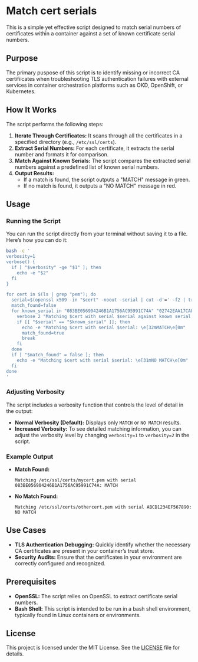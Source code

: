 # Match cert serials

This is a simple yet effective script designed to match serial numbers of certificates within a container against a set of known certificate serial numbers.

## Purpose

The primary puspose of this script is to identify missing or incorrect CA certifiicates when troubleshooting TLS authentication failures with external services in container orchestration platforms such as OKD, OpenShift, or Kubernetes.

## How It Works

The script performs the following steps:

1. **Iterate Through Certificates:** It scans through all the certificates in a specified directory (e.g., `/etc/ssl/certs`).
2. **Extract Serial Numbers:** For each certificate, it extracts the serial number and formats it for comparison.
3. **Match Against Known Serials:** The script compares the extracted serial numbers against a predefined list of known serial numbers.
4. **Output Results:** 
   - If a match is found, the script outputs a "MATCH" message in green.
   - If no match is found, it outputs a "NO MATCH" message in red.

## Usage

### Running the Script

You can run the script directly from your terminal without saving it to a file. Here’s how you can do it:

```bash
bash -c '
verbosity=1
verbose() {
  if [ "$verbosity" -ge "$1" ]; then
    echo -e "$2"
  fi
}

for cert in $(ls | grep "pem"); do
  serial=$(openssl x509 -in "$cert" -noout -serial | cut -d'=' -f2 | tr "[:lower:]" "[:upper:]")
  match_found=false
  for known_serial in "083BE056904246B1A1756AC95991C74A" "02742EAA17CA8E21C717BB1FFCFD0CA0" "0B9E93A35CC32981279A82EFD7C62338"; do
    verbose 2 "Matching $cert with serial $serial against known serial $known_serial..."
    if [[ "$serial" == "$known_serial" ]]; then
      echo -e "Matching $cert with serial $serial: \e[32mMATCH\e[0m"
      match_found=true
      break
    fi
  done
  if [ "$match_found" = false ]; then
    echo -e "Matching $cert with serial $serial: \e[31mNO MATCH\e[0m"
  fi
done
'
```

### Adjusting Verbosity

The script includes a verbosity function that controls the level of detail in the output:

- **Normal Verbosity (Default):** Displays only `MATCH` or `NO MATCH` results.
- **Increased Verbosity:** To see detailed matching information, you can adjust the verbosity level by changing `verbosity=1` to `verbosity=2` in the script.

### Example Output

- **Match Found:**
  ```
  Matching /etc/ssl/certs/mycert.pem with serial 083BE056904246B1A1756AC95991C74A: MATCH
  ```

- **No Match Found:**
  ```
  Matching /etc/ssl/certs/othercert.pem with serial ABCD1234EF567890: NO MATCH
  ```

## Use Cases

- **TLS Authentication Debugging:** Quickly identify whether the necessary CA certificates are present in your container’s trust store.
- **Security Audits:** Ensure that the certificates in your environment are correctly configured and recognized.

## Prerequisites

- **OpenSSL:** The script relies on OpenSSL to extract certificate serial numbers.
- **Bash Shell:** This script is intended to be run in a bash shell environment, typically found in Linux containers or environments.

## License

This project is licensed under the MIT License. See the [LICENSE](LICENSE) file for details.